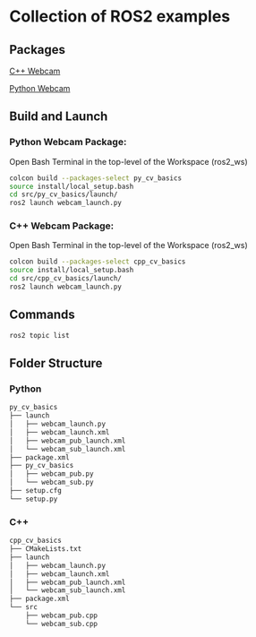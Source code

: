 # Collection of ROS2 examples

## Packages

[C++ Webcam](src/cpp_cv_basics)

[Python Webcam](src/py_cv_basics)


## Build and Launch
### Python Webcam Package:
Open Bash Terminal in the top-level of the Workspace (ros2_ws)
```bash
colcon build --packages-select py_cv_basics
source install/local_setup.bash
cd src/py_cv_basics/launch/
ros2 launch webcam_launch.py
```
### C++ Webcam Package:
Open Bash Terminal in the top-level of the Workspace (ros2_ws)
```bash
colcon build --packages-select cpp_cv_basics
source install/local_setup.bash
cd src/cpp_cv_basics/launch/
ros2 launch webcam_launch.py
```

## Commands
```bash
ros2 topic list
```

## Folder Structure
### Python
```md
py_cv_basics
├── launch
│   ├── webcam_launch.py
│   ├── webcam_launch.xml
│   ├── webcam_pub_launch.xml
│   └── webcam_sub_launch.xml
├── package.xml
├── py_cv_basics
│   ├── webcam_pub.py
│   └── webcam_sub.py
├── setup.cfg
└── setup.py
```
### C++
```md
cpp_cv_basics
├── CMakeLists.txt
├── launch
│   ├── webcam_launch.py
│   ├── webcam_launch.xml
│   ├── webcam_pub_launch.xml
│   └── webcam_sub_launch.xml
├── package.xml
└── src
    ├── webcam_pub.cpp
    └── webcam_sub.cpp
```
